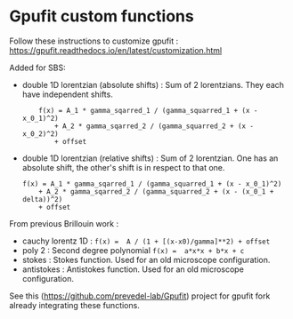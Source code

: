 # Gpufit custom functions
Follow these instructions to customize gpufit : https://gpufit.readthedocs.io/en/latest/customization.html 

Added for SBS:  
- double 1D lorentzian (absolute shifts) :
    Sum of 2 lorentzians. They each have independent shifts.
    ```    
        f(x) = A_1 * gamma_sqarred_1 / (gamma_squarred_1 + (x - x_0_1)^2) 
            + A_2 * gamma_sqarred_2 / (gamma_squarred_2 + (x - x_0_2)^2)
            + offset
    ```
- double 1D lorentzian (relative shifts) :
    Sum of 2 lorentzian. One has an absolute shift, the other's shift is in respect to that one.
    ```   
    f(x) = A_1 * gamma_sqarred_1 / (gamma_squarred_1 + (x - x_0_1)^2) 
        + A_2 * gamma_sqarred_2 / (gamma_squarred_2 + (x - (x_0_1 + delta))^2)
        + offset 
    ```

From previous Brillouin work : 
- cauchy lorentz 1D :
    ``` f(x) =  A / (1 + [(x-x0)/gamma]**2) + offset ```
- poly 2 :
    Second degree polynomial ```f(x) =  a*x*x + b*x + c```
- stokes :
    Stokes function. Used for an old microscope configuration.
- antistokes :
    Antistokes function. Used for an old microscope configuration.

See this (https://github.com/prevedel-lab/Gpufit) project for gpufit fork already integrating these functions.